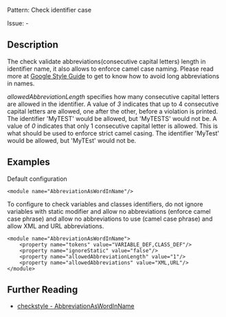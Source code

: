 Pattern: Check identifier case

Issue: -

## Description

The check validate abbreviations(consecutive capital letters) length in identifier name, it also allows to enforce camel case naming. Please read more at [ Google Style Guide](http://checkstyle.sourceforge.net/reports/google-java-style-20170228.html#s5.3-camel-case) to get to know how to avoid long abbreviations in names. 

_allowedAbbreviationLength_ specifies how many consecutive capital letters are allowed in the identifier. A value of _3_ indicates that up to 4 consecutive capital letters are allowed, one after the other, before a violation is printed. The identifier 'MyTEST' would be allowed, but 'MyTESTS' would not be. A value of _0_ indicates that only 1 consecutive capital letter is allowed. This is what should be used to enforce strict camel casing. The identifier 'MyTest' would be allowed, but 'MyTEst' would not be. 

## Examples

Default configuration 
    
    
    <module name="AbbreviationAsWordInName"/>
             

To configure to check variables and classes identifiers, do not ignore variables with static modifier and allow no abbreviations (enforce camel case phrase) and allow no abbreviations to use (camel case phrase) and allow XML and URL abbreviations. 
    
    
    <module name="AbbreviationAsWordInName">
        <property name="tokens" value="VARIABLE_DEF,CLASS_DEF"/>
        <property name="ignoreStatic" value="false"/>
        <property name="allowedAbbreviationLength" value="1"/>
        <property name="allowedAbbreviations" value="XML,URL"/>
    </module>

## Further Reading

* [checkstyle - AbbreviationAsWordInName](http://checkstyle.sourceforge.net/config_naming.html#AbbreviationAsWordInName)